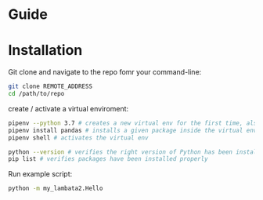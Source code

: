 # Guide



# Installation


Git clone and navigate to the repo fomr your command-line:

```sh
git clone REMOTE_ADDRESS
cd /path/to/repo
```



create / activate a virtual enviroment:

```sh
pipenv --python 3.7 # creates a new virtual env for the first time, also creates Pipfile
pipenv install pandas # installs a given package inside the virtual env, creates a Pipfile.lock if installing something for the first time, and auto-adds pandas to the Pipfile and Pipfile.lock
pipenv shell # activates the virtual env

python --version # verifies the right version of Python has been installed
pip list # verifies packages have been installed properly
```


Run example script:

```sh
python -m my_lambata2.Hello
```